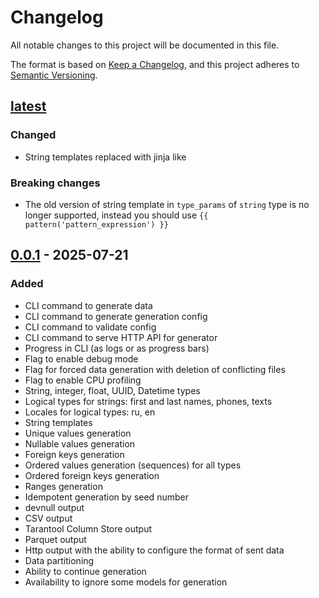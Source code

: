 # Changelog

All notable changes to this project will be documented in this file.

The format is based on [Keep a Changelog](https://keepachangelog.com/en/1.1.0/),
and this project adheres to [Semantic Versioning](https://semver.org/spec/v2.0.0.html).

## [latest](https://github.com/tarantool/sdvg/compare/0.0.1..master)

### Changed

- String templates replaced with jinja like

### Breaking changes

- The old version of string template in `type_params` of `string` type is no longer supported,
  instead you should use `{{ pattern('pattern_expression') }}`

## [0.0.1](https://github.com/tarantool/sdvg/compare/36d0930..0.0.1) - 2025-07-21

### Added

- CLI command to generate data
- CLI command to generate generation config
- CLI command to validate config
- CLI command to serve HTTP API for generator
- Progress in CLI (as logs or as progress bars)
- Flag to enable debug mode
- Flag for forced data generation with deletion of conflicting files
- Flag to enable CPU profiling
- String, integer, float, UUID, Datetime types
- Logical types for strings: first and last names, phones, texts
- Locales for logical types: ru, en
- String templates
- Unique values generation
- Nullable values generation
- Foreign keys generation
- Ordered values generation (sequences) for all types
- Ordered foreign keys generation
- Ranges generation
- Idempotent generation by seed number
- devnull output
- CSV output
- Tarantool Column Store output
- Parquet output
- Http output with the ability to configure the format of sent data
- Data partitioning
- Ability to continue generation
- Availability to ignore some models for generation
